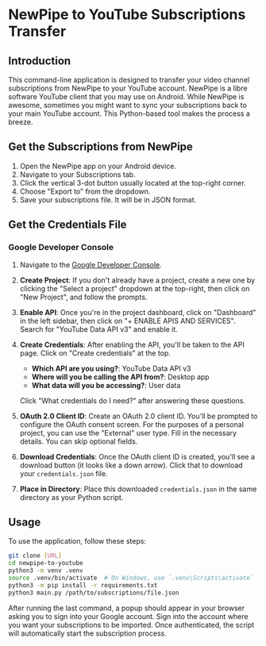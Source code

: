 # NewPipe to YouTube Subscriptions Transfer

## Introduction

This command-line application is designed to transfer your video channel subscriptions from NewPipe to your YouTube account. NewPipe is a libre software YouTube client that you may use on Android. While NewPipe is awesome, sometimes you might want to sync your subscriptions back to your main YouTube account. This Python-based tool makes the process a breeze.

## Get the Subscriptions from NewPipe

1. Open the NewPipe app on your Android device.
2. Navigate to your Subscriptions tab.
3. Click the vertical 3-dot button usually located at the top-right corner.
4. Choose "Export to" from the dropdown.
5. Save your subscriptions file. It will be in JSON format.

## Get the Credentials File

### Google Developer Console

1. Navigate to the [Google Developer Console](https://console.developers.google.com/).
2. **Create Project**: If you don't already have a project, create a new one by clicking the "Select a project" dropdown at the top-right, then click on "New Project", and follow the prompts.
3. **Enable API**: Once you're in the project dashboard, click on "Dashboard" in the left sidebar, then click on "+ ENABLE APIS AND SERVICES". Search for "YouTube Data API v3" and enable it.
4. **Create Credentials**: After enabling the API, you'll be taken to the API page. Click on "Create credentials" at the top.

    - **Which API are you using?**: YouTube Data API v3
    - **Where will you be calling the API from?**: Desktop app
    - **What data will you be accessing?**: User data
    
    Click "What credentials do I need?" after answering these questions.

5. **OAuth 2.0 Client ID**: Create an OAuth 2.0 client ID. You'll be prompted to configure the OAuth consent screen. For the purposes of a personal project, you can use the "External" user type. Fill in the necessary details. You can skip optional fields.
6. **Download Credentials**: Once the OAuth client ID is created, you'll see a download button (it looks like a down arrow). Click that to download your `credentials.json` file.
7. **Place in Directory**: Place this downloaded `credentials.json` in the same directory as your Python script.

## Usage

To use the application, follow these steps:

```bash
git clone [URL]
cd newpipe-to-youtube
python3 -m venv .venv
source .venv/bin/activate  # On Windows, use `.venv\Scripts\activate`
python3 -m pip install -r requirements.txt
python3 main.py /path/to/subscriptions/file.json
```

After running the last command, a popup should appear in your browser asking you to sign into your Google account. Sign into the account where you want your subscriptions to be imported. Once authenticated, the script will automatically start the subscription process.